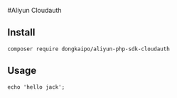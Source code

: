 #Aliyun Cloudauth

## Install

```
composer require dongkaipo/aliyun-php-sdk-cloudauth
```

## Usage
```
echo 'hello jack';
```
